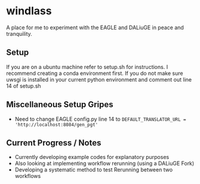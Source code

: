 # windlass
A place for me to experiment with the EAGLE and DALiuGE in peace and tranquility.

## Setup
If you are on a ubuntu machine refer to setup.sh for instructions.
I recommend creating a conda environment first. 
If you do not make sure uwsgi is installed in your current python environment and comment out line 14 of setup.sh

## Miscellaneous Setup Gripes
- Need to change EAGLE config.py line 14 to `DEFAULT_TRANSLATOR_URL = 'http://localhost:8084/gen_pgt'`

## Current Progress / Notes
- Currently developing example codes for explanatory purposes
- Also looking at implementing workflow rerunning (using a DALiuGE Fork)
- Developing a systematic method to test Rerunning between two workflows
